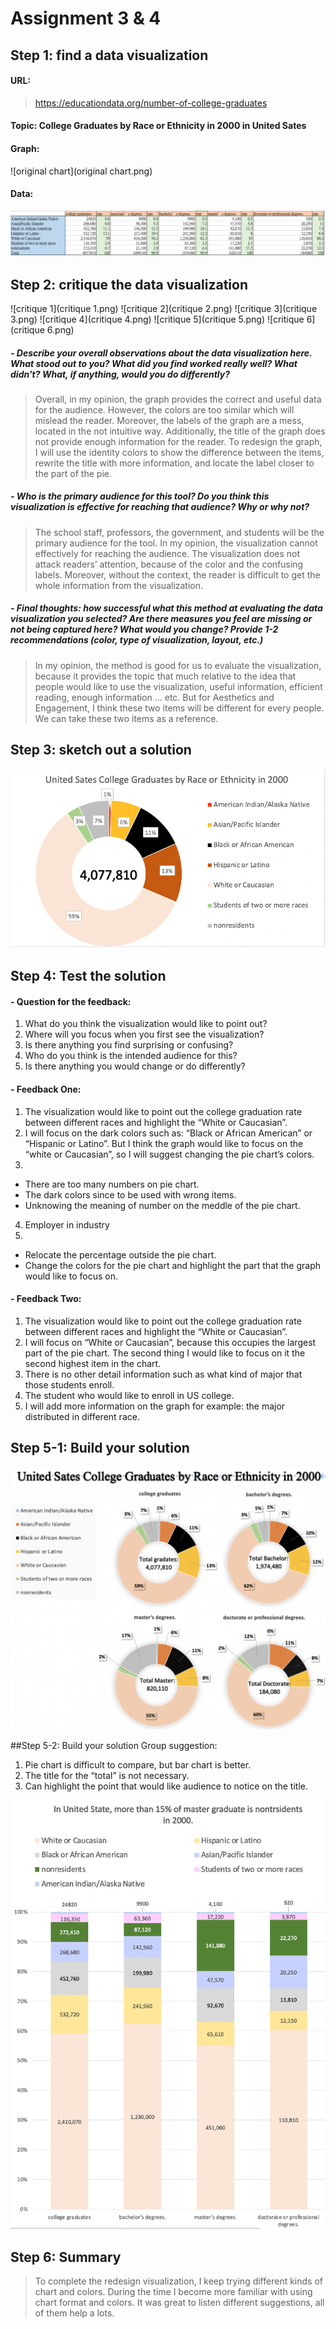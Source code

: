 # Assignment 3 & 4
## Step 1: find a data visualization
#### URL: 
>https://educationdata.org/number-of-college-graduates

#### Topic: College Graduates by Race or Ethnicity in 2000 in United Sates
#### Graph:
![original chart](original chart.png)
#### Data:
![data](data.png)
## Step 2: critique the data visualization
![critique 1](critique 1.png)
![critique 2](critique 2.png)
![critique 3](critique 3.png)
![critique 4](critique 4.png)
![critique 5](critique 5.png)
![critique 6](critique 6.png)
#####	- Describe your overall observations about the data visualization here.  What stood out to you?  What did you find worked really well?  What didn't?  What, if anything, would you do differently?  
>Overall, in my opinion, the graph provides the correct and useful data for the audience. However, the colors are too similar which will mislead the reader. Moreover, the labels of the graph are a mess, located in the not intuitive way. Additionally, the title of the graph does not provide enough information for the reader. To redesign the graph, I will use the identity colors to show the difference between the items, rewrite the title with more information, and locate the label closer to the part of the pie.

#####	-	Who is the primary audience for this tool?  Do you think this visualization is effective for reaching that audience?  Why or why not?
>The school staff, professors, the government, and students will be the primary audience for the tool. In my opinion, the visualization cannot effectively for reaching the audience. The visualization does not attack readers’ attention, because of the color and the confusing labels. Moreover, without the context, the reader is difficult to get the whole information from the visualization.

#####	-	Final thoughts: how successful what this method at evaluating the data visualization you selected? Are there measures you feel are missing or not being captured here?  What would you change?  Provide 1-2 recommendations (color, type of visualization, layout, etc.)
>In my opinion, the method is good for us to evaluate the visualization, because it provides the topic that much relative to the idea that people would like to use the visualization, useful information, efficient reading, enough information … etc. But for Aesthetics and Engagement, I think these two items will be different for every people. We can take these two items as a reference.

## Step 3: sketch out a solution
![redesign1](redesign1.png)

## Step 4: Test the solution
#### - Question for the feedback:
1.	What do you think the visualization would like to point out?
2.	Where will you focus when you first see the visualization?
3.	Is there anything you find surprising or confusing?
4.	Who do you think is the intended audience for this?
5.	Is there anything you would change or do differently?

#### - Feedback One:
1.	The visualization would like to point out the college graduation rate between different races and highlight the “White or Caucasian”.
2.	I will focus on the dark colors such as: “Black or African American” or “Hispanic or Latino”. But I think the graph would like to focus on the “white or Caucasian”, so I will suggest changing the pie chart’s colors.
3.	
  -	There are too many numbers on pie chart. 
  -	The dark colors since to be used with wrong items.
  -	Unknowing the meaning of number on the meddle of the pie chart.
4.	Employer in industry
5.	 
  -	Relocate the percentage outside the pie chart.
  -	Change the colors for the pie chart and highlight the part that the graph would like to focus on.

#### -	Feedback Two:
1.	The visualization would like to point out the college graduation rate between different races and highlight the “White or Caucasian”.
2.	I will focus on “White or Caucasian”, because this occupies the largest part of the pie chart. The second thing I would like to focus on it the second highest item in the chart.
3.	There is no other detail information such as what kind of major that those students enroll.
4.	The student who would like to enroll in US college.
5.	I will add more information on the graph for example: the major distributed in different race. 

## Step 5-1: Build your solution
![redesign2](redesign2.png)

##Step 5-2: Build your solution
Group suggestion:
1.	Pie chart is difficult to compare, but bar chart is better.
2.	The title for the “total” is not necessary.
3.	Can highlight the point that would like audience to notice on the title.

![redesign3](redesign3.png)

## Step 6: Summary
>To complete the redesign visualization, I keep trying different kinds of chart and colors. During the time I become more familiar with using chart format and colors. It was great to listen different suggestions, all of them help a lots. 
